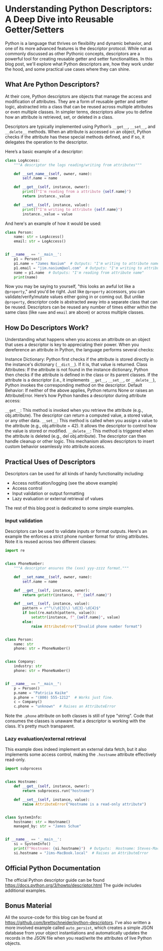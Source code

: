# Understanding Python Descriptors: A Deep Dive into Reusable Getter/Setters #

Python is a language that thrives on flexibility and dynamic behavior, and one of its more
advanced features is the descriptor protocol. While not as commonly discussed as other Pythonic
concepts, descriptors are a powerful tool for creating reusable getter and setter
functionalities. In this blog post, we'll explore what Python descriptors are, how they work
under the hood, and some practical use cases where they can shine.

## What Are Python Descriptors? ##

At their core, Python descriptors are objects that manage the access and modification of
attributes. They are a form of reusable getter and setter logic, abstracted into a class
that can be reused across multiple attributes or even multiple classes. In simpler terms,
descriptors allow you to define how an attribute is retrieved, set, or deleted in a class.

Descriptors are typically implemented using Python’s `__get__`, `__set__`, and `__delete__` methods. When an attribute
is accessed on an object, Python checks if the attribute has these special methods defined, and if so, it delegates the
operation to the descriptor.

Here’s a basic example of a descriptor:

```python
class LogAccess:
    """A descriptor the logs reading/writing from attributes"""

    def __set_name__(self, owner, name):
        self.name = name

    def __get__(self, instance, owner):
        print(f"I'm reading from a attribute {self.name}")
        return instance._value

    def __set__(self, instance, value):
        print(f"I'm writing to attribute {self.name}")
        instance._value = value
```

And here's an example of how it would be used:

```python
class Person:
    name: str = LogAccess()
    email: str = LogAccess()


if __name__ == '__main__':
    p1 = Person()
    p1.name = "James Nasium"  # Outputs: "I'm writing to attribute name"
    p1.email = "jim.nasium@aol.com"  # Outputs: "I'm writing to attribute email"
    name = p1.name  # Outputs: "I'm reading from attribute name"
    print(name)
```

Now you may be saying to yourself, "this looks an awful lot like a `@property`," and you'd be
right. Just like `@property` accessors, you can validate/verify/mutate values either going
in or coming out. But unlike `@property`, descriptor code is abstracted away into a separate
class that can be reused. Descriptors can be reused any number of times either within the
same class (like `name` and `email` are above) or across multiple classes.

## How Do Descriptors Work? ##

Understanding what happens when you access an attribute on an object that uses a descriptor is key to appreciating their
power. When you dereference an attribute in Python, the language performs several checks:

Instance Dictionary: Python first checks if the attribute is stored directly in the instance's dictionary (`__dict__`).
If it is, that value is returned.
Class Attributes: If the attribute is not found in the instance dictionary, Python then checks if the attribute is
defined in the class or its parent classes. If the attribute is a descriptor (i.e., it implements `__get__`, `__set__`,
or `__delete__`), Python invokes the corresponding method on the descriptor.
Default Behavior: If neither of the above applies, Python returns None or raises an AttributeError.
Here’s how Python handles a descriptor during attribute access:

`__get__`: This method is invoked when you retrieve the attribute (e.g., obj.attribute). The descriptor can return a
computed value, a stored value, or any other data.
`__set__`: This method is called when you assign a value to the attribute (e.g., obj.attribute = 42). It allows the
descriptor to control how the value is stored or modified.
`__delete__`: This method is triggered when the attribute is deleted (e.g., del obj.attribute). The descriptor can then
handle cleanup or other logic.
This mechanism allows descriptors to insert custom behavior seamlessly into attribute access.

## Practical Uses of Descriptors ##

Descriptors can be used for all kinds of handy functionality including:

* Access notification/logging (see the above example)
* Access control
* Input validation or output formatting
* Lazy evaluation or external retrieval of values

The rest of this blog post is dedicated to some simple examples.

### Input validation ###

Descriptors can be used to validate inputs or format outputs. Here's an example the enforces
a strict phone number format for string attributes. Note it is reused across two different
classes:

```python
import re


class PhoneNumber:
    """A descriptor ensures the (xxx) yyy-zzzz format."""

    def __set_name__(self, owner, name):
        self.name = name

    def __get__(self, instance, owner):
        return getattr(instance, f"_{self.name}")

    def __set__(self, instance, value):
        pattern = r"^\(\d{3}\) \d{3}-\d{4}$"
        if bool(re.match(pattern, value)):
            setattr(instance, f"_{self.name}", value)
        else:
            raise AttributeError("Invalid phone number format")


class Person:
    name: str
    phone: str = PhoneNumber()


class Company:
    industry: str
    phone: str = PhoneNumber()


if __name__ == "__main__":
    p = Person()
    p.name = "Patricia Kaike"
    p.phone = "(800) 555-1212"  # Works just fine.
    c = Company()
    c.phone = "unknown"  # Raises an AttributeError
```

Note the `.phone` attribute on both classes is still of type "string". Code that consumes the
classes is unaware that a descriptor is working with the class. It's pretty much transparent.

### Lazy evaluation/external retrieval ###

This example does indeed implement an external data fetch, but it also implements some access
control, making the `.hostname` attribute effectively read-only.

```python
import subprocess


class Hostname:
    def __get__(self, instance, owner):
        return subprocess.run("hostname")

    def __set__(self, instance, value):
        raise AttributeError("Hostname is a read-only attribute")


class SystemInfo:
    hostname: str = Hostname()
    managed_by: str = "James Schue"


if __name__ == '__main__':
    si = SystemInfo()
    print(f"Hostname: {si.hostname}")  # Outputs:  Hostname: Steves-MacBook.local
    si.hostname = "Jims-MacBook.local"  # Raises an AttributeError
```

## Official Python Documentation ##

The official Python descriptor guide can be found https://docs.python.org/3/howto/descriptor.html
The guide includes additional examples.

## Bonus Material ##

All the source-code for this blog can be found at
https://github.com/brettschneider/python-descriptors. I've also written a more involved example
called `auto_persist`, which creates a simple JSON database from your object instantiations and
automatically updates the records in the JSON file when you read/write the attributes of live
Python objects.
